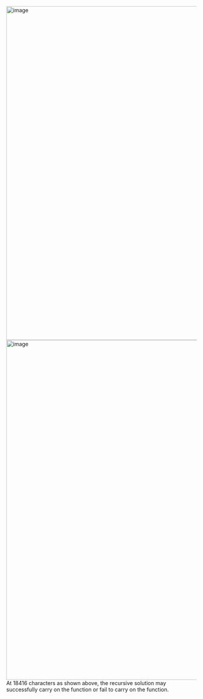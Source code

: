 <img width="884" alt="image" src="https://github.com/Edwardandi/DataStructures_ForumWeek6/assets/144869676/6bdb425d-364f-4fc3-8299-8be62b69a0aa">
<img width="900" alt="image" src="https://github.com/Edwardandi/DataStructures_ForumWeek6/assets/144869676/9c9ecc10-1713-422e-bee0-fbe9e79c7af0">
<br>
At 18416 characters as shown above, the recursive solution may successfully carry on the function or fail to carry on the function.
